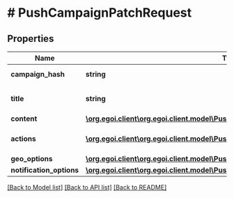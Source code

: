 # # PushCampaignPatchRequest

## Properties

Name | Type | Description | Notes
------------ | ------------- | ------------- | -------------
**campaign_hash** | **string** |  | [optional] [readonly] 
**title** | **string** | Push campaign subject | [optional] 
**content** | [**\org.egoi.client\org.egoi.client.model\PushCampaignPatchRequestContent**](PushCampaignPatchRequestContent.md) |  | [optional] 
**actions** | [**\org.egoi.client\org.egoi.client.model\PushCampaignPostRequestActions[]**](PushCampaignPostRequestActions.md) | Actions for push campaign | [optional] 
**geo_options** | [**\org.egoi.client\org.egoi.client.model\PushCampaignPostRequestGeoOptions**](PushCampaignPostRequestGeoOptions.md) |  | [optional] 
**notification_options** | [**\org.egoi.client\org.egoi.client.model\PushCampaignPostRequestNotificationOptions**](PushCampaignPostRequestNotificationOptions.md) |  | [optional] 

[[Back to Model list]](../../README.md#documentation-for-models) [[Back to API list]](../../README.md#documentation-for-api-endpoints) [[Back to README]](../../README.md)


